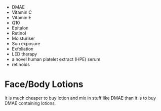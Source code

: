 - DMAE
- Vitamin C
- Vitamin E
- Q10
- Epitalon
- Retinol
- Moisturiser
- Sun exposure
- Exfoliation
- LED therapy
- a novel human platelet extract (HPE) serum
- retinoids

# Face/Body Lotions
It is much cheaper to buy lotion and mix in stuff like DMAE than it is to buy DMAE containing lotions.